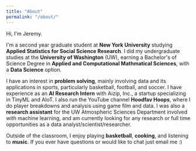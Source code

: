 ```yaml
---
title: "About"
permalink: "/about/"
---
```

Hi, I'm Jeremy.

I'm a second year graduate student at **New York University** studying **Applied Statistics for Social Science Research**. I did my undergraduate studies at the **University of Washington** (UW), earning a Bachelor's of Science Degree in **Applied and Computational Mathmatical Sciences**, with a **Data Science** option.

I have an interest in **problem solving**, mainly involving data and its applications in sports, particularly basketball, football, and soccer. I have experience as an **AI Research Intern** with Aizip, Inc., a startup specializing in TinyML and AIoT.
I also run the YouTube channel **Hoodfav Hoops**, where I do player breakdowns and analysis using game film and data.
I was also a **research assistant** for the UW Atmospheric Sciences Department involved with machine learning, and am currently looking for any research or full time opportunities as a data analyst/scientist/researcher. 

Outside of the classroom, I enjoy playing **basketball**, **cooking**, and listening to **music**. If you ever have questions or would like to chat just email me :)